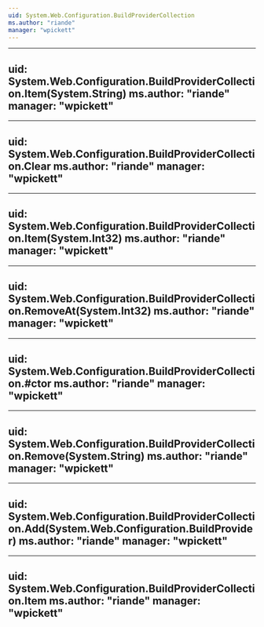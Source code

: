 ```yaml
---
uid: System.Web.Configuration.BuildProviderCollection
ms.author: "riande"
manager: "wpickett"
---
```


---
uid: System.Web.Configuration.BuildProviderCollection.Item(System.String)
ms.author: "riande"
manager: "wpickett"
---

---
uid: System.Web.Configuration.BuildProviderCollection.Clear
ms.author: "riande"
manager: "wpickett"
---

---
uid: System.Web.Configuration.BuildProviderCollection.Item(System.Int32)
ms.author: "riande"
manager: "wpickett"
---

---
uid: System.Web.Configuration.BuildProviderCollection.RemoveAt(System.Int32)
ms.author: "riande"
manager: "wpickett"
---

---
uid: System.Web.Configuration.BuildProviderCollection.#ctor
ms.author: "riande"
manager: "wpickett"
---

---
uid: System.Web.Configuration.BuildProviderCollection.Remove(System.String)
ms.author: "riande"
manager: "wpickett"
---

---
uid: System.Web.Configuration.BuildProviderCollection.Add(System.Web.Configuration.BuildProvider)
ms.author: "riande"
manager: "wpickett"
---

---
uid: System.Web.Configuration.BuildProviderCollection.Item
ms.author: "riande"
manager: "wpickett"
---

